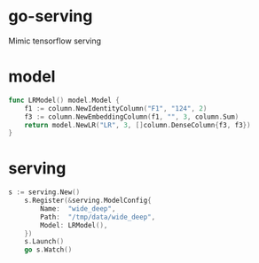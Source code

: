 # go-serving

Mimic tensorflow serving


# model

```go
func LRModel() model.Model {
	f1 := column.NewIdentityColumn("F1", "124", 2)
	f3 := column.NewEmbeddingColumn(f1, "", 3, column.Sum)
	return model.NewLR("LR", 3, []column.DenseColumn{f3, f3})
}
```


# serving

```go
s := serving.New()
	s.Register(&serving.ModelConfig{
		Name:  "wide_deep",
		Path:  "/tmp/data/wide_deep",
		Model: LRModel(),
	})
	s.Launch()
	go s.Watch()
```